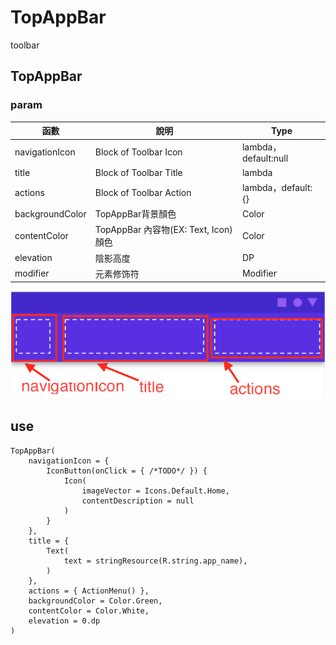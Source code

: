 # TopAppBar

toolbar

## TopAppBar

### param

| 函數 | 說明 | Type|
| --- | --- | --- |
| navigationIcon | Block of Toolbar Icon | lambda，default:null |
| title | Block of Toolbar Title | lambda |
| actions | Block of Toolbar Action | lambda，default: {} |
| backgroundColor | TopAppBar背景顏色 | Color |
| contentColor | TopAppBar 內容物(EX: Text, Icon)顏色 | Color |
| elevation | 陰影高度 | DP |
| modifier | 元素修饰符 | Modifier |

![alt 属性文本](./assets/toolbar_block.png)

## use

```
TopAppBar(
    navigationIcon = {
        IconButton(onClick = { /*TODO*/ }) {
            Icon(
                imageVector = Icons.Default.Home,
                contentDescription = null
            )
        }
    },
    title = {
        Text(
            text = stringResource(R.string.app_name),
        )
    },
    actions = { ActionMenu() },
    backgroundColor = Color.Green,
    contentColor = Color.White,
    elevation = 0.dp
)
```